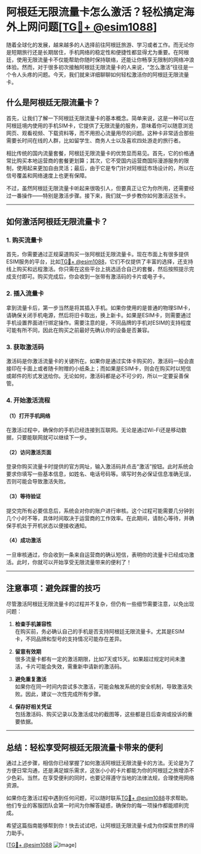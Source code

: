 # 阿根廷无限流量卡怎么激活？轻松搞定海外上网问题[[TG💪+ @esim1088](https://t.me/s/esim1088)]

随着全球化的发展，越来越多的人选择前往阿根廷旅游、学习或者工作。而无论你是短期旅行还是长期居住，手机网络的稳定性和便捷性都显得尤为重要。在阿根廷，使用无限流量卡不仅能帮助你随时保持联络，还能让你畅享无限制的网络冲浪体验。然而，对于很多初次接触阿根廷无限流量卡的人来说，“怎么激活”往往是一个令人头疼的问题。今天，我们就来详细聊聊如何轻松激活你的阿根廷无限流量卡。

## 什么是阿根廷无限流量卡？

首先，让我们了解一下阿根廷无限流量卡的基本概念。简单来说，这是一种可以在阿根廷境内使用的手机SIM卡，它提供了无限流量的服务，意味着你可以随意浏览网页、观看视频、下载资料等，而不用担心流量用尽的问题。这种卡非常适合那些需要长时间在线的人群，比如留学生、商务人士以及喜欢四处游走的旅行者。

相比传统的国内流量套餐，阿根廷无限流量卡的优势显而易见。首先，它的价格通常比购买本地运营商的套餐更划算；其次，它不受国内运营商国际漫游服务的限制，使用起来更加自由灵活；最后，由于它是专门针对阿根廷市场设计的，所以在信号覆盖和网络速度上也更有保障。

不过，虽然阿根廷无限流量卡听起来很吸引人，但要真正让它为你所用，还需要经过一番操作——特别是激活步骤。接下来，我们就一步步教你如何激活这张卡。

---

## 如何激活阿根廷无限流量卡？

### 1. 购买流量卡

首先，你需要通过正规渠道购买一张阿根廷无限流量卡。现在市面上有很多提供ESIM服务的平台，比如[TG💪+ @esim1088](https://t.me/s/esim1088)，它们不仅提供了丰富的选择，还支持线上购买和远程激活。你只需在这些平台上挑选适合自己的套餐，然后按照提示完成支付即可。购买完成后，你会收到一张带有激活码的卡片或电子卡。

### 2. 插入流量卡

拿到流量卡后，第一步当然是将其插入手机。如果你使用的是普通的物理SIM卡，请确保关闭手机电源，然后将旧卡取出，换上新卡。如果是ESIM卡，则需要通过手机设置界面进行绑定操作。需要注意的是，不同品牌的手机对ESIM的支持程度可能有所不同，因此在购买之前最好先确认你的设备是否兼容。

### 3. 获取激活码

激活码是你激活流量卡的关键所在。如果你是通过实体卡购买的，激活码一般会直接印在卡面上或者随卡附赠的小纸条上；而如果是ESIM卡，则会在购买时以短信或邮件的形式发送给你。无论如何，激活码都是必不可少的，所以一定要妥善保管。

### 4. 开始激活流程

#### （1）打开手机网络

在激活过程中，确保你的手机已经连接到互联网。无论是通过Wi-Fi还是移动数据，只要能联网就可以继续下一步。

#### （2）访问激活页面

登录你购买流量卡时提供的官方网址，输入激活码并点击“激活”按钮。此时系统会要求你填写一些基本信息，如姓名、电话号码等。填写时务必保证信息准确无误，否则可能会导致激活失败。

#### （3）等待验证

提交完所有必要信息后，系统会对你的账户进行审核。这个过程可能需要几分钟到几个小时不等，具体时间取决于运营商的工作效率。在此期间，请耐心等待，并确保手机处于开机状态以便接收通知。

#### （4）成功激活

一旦审核通过，你会收到一条来自运营商的确认短信，表明你的流量卡已经成功激活。此时，你就可以开始享受无限流量带来的便利了！

---

## 注意事项：避免踩雷的技巧

尽管激活阿根廷无限流量卡的过程并不复杂，但仍有一些细节需要注意，以免出现问题：

1. **检查手机兼容性**  
   在购买前，务必确认自己的手机是否支持阿根廷无限流量卡。尤其是ESIM卡，不同品牌和型号的支持情况可能存在差异。

2. **留意有效期**  
   很多流量卡都有一定的激活期限，比如7天或15天。如果超过规定时间未激活，卡片可能会失效，需重新申请新的激活码。

3. **避免重复激活**  
   如果你在同一时间内尝试多次激活，可能会触发系统的安全机制，导致激活失败。因此，建议一次性完成所有步骤。

4. **保存好相关凭证**  
   包括激活码、购买记录以及激活成功的截图等，这些都是日后查询或投诉的重要依据。

---

## 总结：轻松享受阿根廷无限流量卡带来的便利

通过上述步骤，相信你已经掌握了如何激活阿根廷无限流量卡的方法。无论是为了方便日常沟通，还是满足娱乐需求，这张小小的卡片都能为你的阿根廷之旅增添不少色彩。当然，在享受便利的同时，也要记得遵守当地的法律法规，合理使用网络资源。

如果你在激活过程中遇到任何问题，可以随时联系[TG💪+ @esim1088](https://t.me/s/esim1088)寻求帮助。他们专业的客服团队会第一时间为你解答疑惑，确保你的每一项操作都能顺利完成。

希望这篇指南能够帮到你！快去试试吧，让阿根廷无限流量卡成为你探索世界的得力助手。

[[TG💪+ @esim1088](https://t.me/s/esim1088) ![Image](https://i.postimg.cc/4NQfJmqS/Snipaste-2025-05-13-00-14-12.png)]